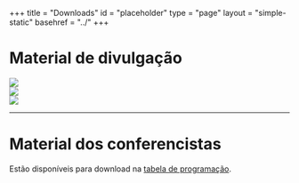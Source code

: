 +++
title = "Downloads"
id = "placeholder"
type = "page"
layout = "simple-static"
basehref = "../"
+++

# Material de divulgação

<div class="row">
<div class="col-md-7">
  <img class="art" src="./images/r-day-2-logo.png"/>
</div>
<div class="col-md-5">
  <img class="art" src="./images/divulgacao/r-day-2-banner.png"/>
</div>
</div>
<div class="row">
<div class="col-md-12">
  <img class="art" src="./images/divulgacao/r-day-2-facebook-header.png"/>
</div>
</div>

---
# Material dos conferencistas

Estão disponíveis para download na [tabela de programação](../programacao).
